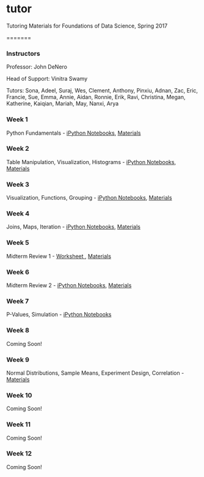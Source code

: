 # tutor
Tutoring Materials for Foundations of Data Science, Spring 2017

=======
### Instructors
Professor: John DeNero

Head of Support: Vinitra Swamy

Tutors: Sona, Adeel, Suraj, Wes, Clement, Anthony, Pinxiu, Adnan, Zac, Eric, Francie, Sue, Emma, Annie, Aidan, Ronnie, Erik, Ravi, Christina, Megan, Katherine, Kaiqian, Mariah, May, Nanxi, Arya

### Week 1
Python Fundamentals - <a href="http://datahub.berkeley.edu/user-redirect/interact?repo=data8assets&branch=gh-pages&path=materials/sp17/tutor/Week1"> iPython Notebooks</a>, <a href="https://github.com/data-8/tutor/tree/master/Week1"> Materials</a>

### Week 2
Table Manipulation, Visualization, Histograms - <a href="http://datahub.berkeley.edu/user-redirect/interact?repo=data8assets&branch=gh-pages&path=materials/sp17/tutor/Week2"> iPython Notebooks</a>, <a href="https://github.com/data-8/tutor/tree/master/Week2"> Materials</a>

### Week 3
Visualization, Functions, Grouping - <a href="http://datahub.berkeley.edu/user-redirect/interact?repo=data8assets&branch=gh-pages&path=materials/sp17/tutor/Week3"> iPython Notebooks</a>, <a href="https://github.com/data-8/tutor/tree/master/Week3"> Materials</a>

### Week 4
Joins, Maps, Iteration - <a href="http://datahub.berkeley.edu/user-redirect/interact?repo=data8assets&branch=gh-pages&path=materials/sp17/tutor/Week4"> iPython Notebooks</a>, <a href="https://github.com/data-8/tutor/tree/master/Week4"> Materials</a>

### Week 5
Midterm Review 1 - <a href= "https://github.com/data-8/tutor/blob/master/Week5/Midterm1ReviewWorksheet.pdf"> Worksheet </a>, <a href="https://github.com/data-8/tutor/tree/master/Week5"> Materials</a>

### Week 6
Midterm Review 2 - <a href="http://datahub.berkeley.edu/user-redirect/interact?repo=data8assets&branch=gh-pages&path=materials/sp17/tutor/Week6"> iPython Notebooks</a>, <a href="https://github.com/data-8/tutor/tree/master/Week6"> Materials</a>

### Week 7
P-Values, Simulation - <a href="http://datahub.berkeley.edu/user-redirect/interact?repo=data8assets&branch=gh-pages&path=materials/sp17/tutor/Week7"> iPython Notebooks</a>

### Week 8
Coming Soon!

### Week 9
Normal Distributions, Sample Means, Experiment Design, Correlation - <a href="https://github.com/data-8/tutor/tree/master/Week9"> Materials</a>

### Week 10
Coming Soon!

### Week 11
Coming Soon!

### Week 12 
Coming Soon!
